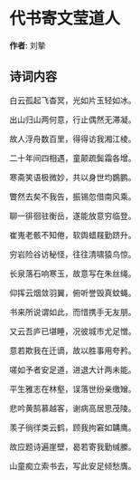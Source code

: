 # 代书寄文莹道人

**作者**: 刘摰

## 诗词内容

白云孤起飞杳冥，光如片玉轻如冰。

出山归山两何意，行止偶然无滞凝。

故人浮舟数百里，得得访我湘江棱。

二十年间四相遇，童颠疏鬓霜各增。

寒斋笑语极微妙，共以身世均鷃鹏。

瞥然去矣不我告，振锡忽借南风乘。

聊一徘徊驻衡岳，遂能放意穷临登。

崔嵬老骸不知倦，软舆蜡屐勤跻升。

穷岩险谷访秘怪，往往清啸猿鸟惊。

长泉落石响寒玉，故意写在朱丝绳。

仰挥云烟敛羽翼，俯听誉毁真蚊蝇。

书来所说谓如此，而惜携手无友朋。

又云吾庐已堪睡，况彼城市尤足憎。

意若欺我在迁谪，故以胜事用夸矜。

嗟如予者安足道，进退大计两未能。

平生雅志在林壑，误落世纷亲缴矰。

悲吟黄鹄慕越客，谢病高居思茂陵。

羡子徜徉类云鹤，顾我拘窘如韝鹰。

故应题诗遍崖壁，曷若寄我勤缄縢。

山童痴立索书去，写此安足倾愁膺。

